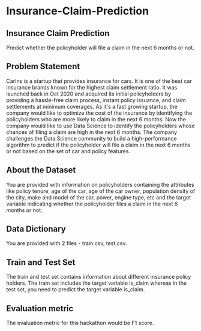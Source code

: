 # Insurance-Claim-Prediction
## Insurance Claim Prediction
Predict whether the policyholder will file a claim in the next 6 months or not.
## Problem Statement
CarIns is a startup that provides insurance for cars. It is one of the best car insurance brands known for the highest claim settlement ratio. It was launched back in Oct 2020 and acquired its initial policyholders by providing a hassle-free claim process, instant policy issuance, and claim settlements at minimum coverages.
As it's a fast growing startup, the company would like to optimize the cost of the insurance by identifying the policyholders who are more likely to claim in the next 6 months. 
Now the company would like to use Data Science to identify the policyholders whose chances of filing a claim are high in the next 6 months. The company challenges the Data Science community to build a high-performance algorithm to predict if the policyholder will file a claim in the next 6 months or not based on the set of car and policy features.
## About the Dataset
You are provided with information on policyholders containing the attributes like policy tenure, age of the car, age of the car owner, population density of the city, make and model of the car, power, engine type, etc and the target variable indicating whether the policyholder files a claim in the next 6 months or not.
## Data Dictionary
You are provided with 2 files - train.csv, test.csv.
## Train and Test Set
The train and test set contains information about different insurance policy holders. The train set includes the target variable is_claim whereas in the test set, you need to predict the target variable is_claim.
## Evaluation metric
The evaluation metric for this hackathon would be F1 score.
